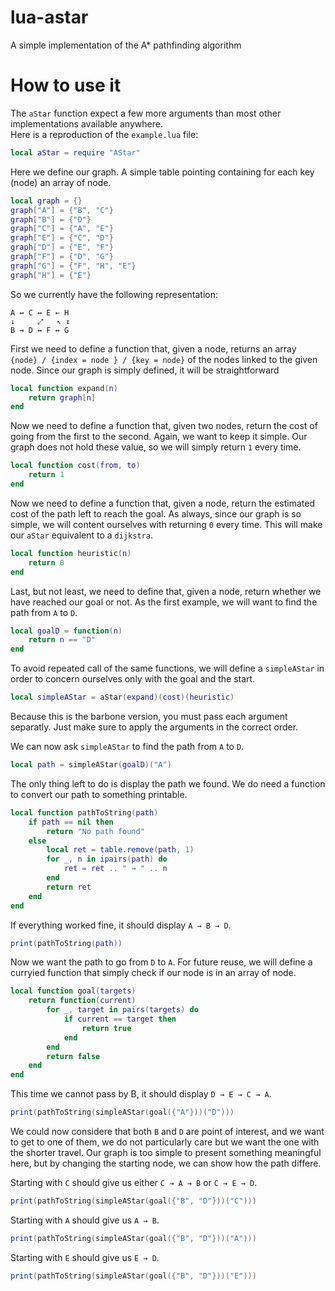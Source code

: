 # lua-astar
A simple implementation of the A* pathfinding algorithm

# How to use it
The `aStar` function expect a few more arguments than most other implementations available anywhere.  
Here is a reproduction of the `example.lua` file:

```lua
local aStar = require "AStar"
```
Here we define our graph. A simple table pointing containing for each key (node)
an array of node.
```lua
local graph = {}
graph["A"] = {"B", "C"}
graph["B"] = {"D"}
graph["C"] = {"A", "E"}
graph["E"] = {"C", "D"}
graph["D"] = {"E", "F"}
graph["F"] = {"D", "G"}
graph["G"] = {"F", "H", "E"}
graph["H"] = {"E"}
```
So we currently have the following representation:
```
A ↔ C ↔ E ← H
↓     ⤢   ↖ ↕
B → D ↔ F ↔ G
```
First we need to define a function that, given a node, returns an array `{node} / {index = node } / {key = node}`
of the nodes linked to the given node.
Since our graph is simply defined, it will be straightforward
```lua
local function expand(n)
    return graph[n]
end
```
Now we need to define a function that, given two nodes, return the cost of going
from the first to the second.
Again, we want to keep it simple. Our graph does not hold these value, so we will
simply return `1` every time.
```lua
local function cost(from, to)
    return 1
end
```
Now we need to define a function that, given a node, return the estimated cost
of the path left to reach the goal.
As always, since our graph is so simple, we will content ourselves with returning `0`
every time. This will make our `aStar` equivalent to a `dijkstra`.
```lua
local function heuristic(n)
    return 0
end
```
Last, but not least, we need to define that, given a node, return whether we have
reached our goal or not. As the first example, we will want to find the path
from `A` to `D`.
```lua
local goalD = function(n)
    return n == "D"
end
```
To avoid repeated call of the same functions, we will define a `simpleAStar`
in order to concern ourselves only with the goal and the start.
```lua
local simpleAStar = aStar(expand)(cost)(heuristic)
```
Because this is the barbone version, you must pass each argument separatly.
Just make sure to apply the arguments in the correct order.

We can now ask `simpleAStar` to find the path from `A` to `D`.
```lua
local path = simpleAStar(goalD)("A")
```
The only thing left to do is display the path we found.
We do need a function to convert our path to something printable.
```lua
local function pathToString(path)
    if path == nil then
        return "No path found"
    else
        local ret = table.remove(path, 1)
        for _, n in ipairs(path) do
            ret = ret .. " → " .. n
        end
        return ret
    end
end
```
If everything worked fine, it should display `A → B → D`.
```lua
print(pathToString(path))
```
Now we want the path to go from `D` to `A`.
For future reuse, we will define a curryied function that simply check
if our node is in an array of node.
```lua
local function goal(targets)
    return function(current)
        for _, target in pairs(targets) do
            if current == target then
                return true
            end
        end
        return false
    end
end
```
This time we cannot pass by B, it should display `D → E → C → A`.
```lua
print(pathToString(simpleAStar(goal({"A"}))("D")))
```
We could now considere that both `B` and `D` are point of interest,
and we want to get to one of them, we do not particularly care
but we want the one with the shorter travel. Our graph is too simple
to present something meaningful here, but by changing the starting
node, we can show how the path differe.

Starting with `C` should give us either `C → A → B` or `C → E → D`.
```lua
print(pathToString(simpleAStar(goal({"B", "D"}))("C")))
```
Starting with `A` should give us `A → B`.
```lua
print(pathToString(simpleAStar(goal({"B", "D"}))("A")))
```
Starting with `E` should give us `E → D`.
```lua
print(pathToString(simpleAStar(goal({"B", "D"}))("E")))
```
